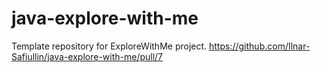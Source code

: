 # java-explore-with-me
Template repository for ExploreWithMe project.
https://github.com/Ilnar-Safiullin/java-explore-with-me/pull/7